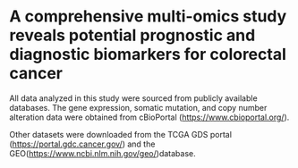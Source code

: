 # A comprehensive multi-omics study reveals potential prognostic and diagnostic biomarkers for colorectal cancer

All data analyzed in this study were sourced from publicly available databases. 
The gene expression, somatic mutation, and copy number alteration data were obtained from cBioPortal (https://www.cbioportal.org/). 

Other datasets were downloaded from the TCGA GDS portal (https://portal.gdc.cancer.gov/) and the GEO(https://www.ncbi.nlm.nih.gov/geo/)database.

